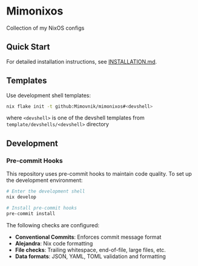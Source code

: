 # Mimonixos

Collection of my NixOS configs

## Quick Start

For detailed installation instructions, see [INSTALLATION.md](./INSTALLATION.md).

## Templates

Use development shell templates:
```bash
nix flake init -t github:Mimovnik/mimonixos#<devshell>
```
where `<devshell>` is one of the devshell templates from `template/devshells/<devshell>` directory

## Development

### Pre-commit Hooks

This repository uses pre-commit hooks to maintain code quality. To set up the development environment:

```bash
# Enter the development shell
nix develop

# Install pre-commit hooks
pre-commit install
```

The following checks are configured:
- **Conventional Commits**: Enforces commit message format
- **Alejandra**: Nix code formatting
- **File checks**: Trailing whitespace, end-of-file, large files, etc.
- **Data formats**: JSON, YAML, TOML validation and formatting
